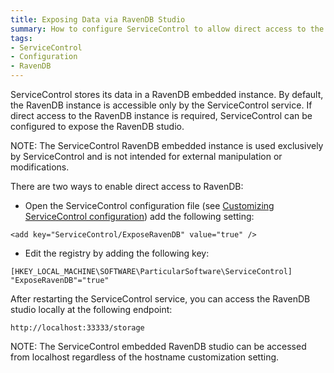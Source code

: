 ```yaml
---
title: Exposing Data via RavenDB Studio
summary: How to configure ServiceControl to allow direct access to the embedded RavenDB instance.
tags:
- ServiceControl
- Configuration
- RavenDB
---
```

ServiceControl stores its data in a RavenDB embedded instance. By default, the RavenDB instance is accessible only by the ServiceControl service. If direct access to the RavenDB instance is required, ServiceControl can be configured to expose the RavenDB studio.

NOTE: The ServiceControl RavenDB embedded instance is used exclusively by ServiceControl and is not intended for external manipulation or modifications. 

There are two ways to enable direct access to RavenDB:

* Open the ServiceControl configuration file (see [Customizing ServiceControl configuration](creating-config-file.md)) add the following setting:

```
<add key="ServiceControl/ExposeRavenDB" value="true" />
```
	
* Edit the registry by adding the following key:
 
```
[HKEY_LOCAL_MACHINE\SOFTWARE\ParticularSoftware\ServiceControl]
"ExposeRavenDB"="true"
```

After restarting the ServiceControl service, you can access the RavenDB studio locally at the following endpoint:

    http://localhost:33333/storage

NOTE: The ServiceControl embedded RavenDB studio can be accessed from localhost regardless of the hostname customization setting.
